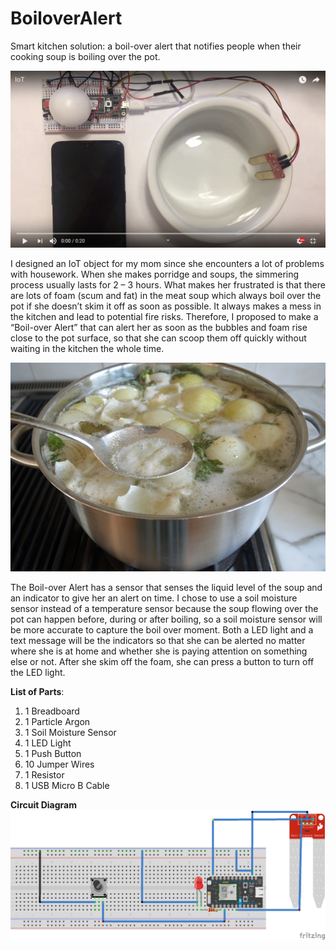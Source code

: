 # BoiloverAlert
Smart kitchen solution: a boil-over alert that notifies people when their cooking soup is boiling over the pot.

[![Boilover Alert](https://github.com/MelanieZeng/BoiloverAlert/blob/master/Prototype.png)](https://www.youtube.com/embed/7vHliDpytJw)

I designed an IoT object for my mom since she encounters a lot of problems with housework. When she makes porridge and soups, the simmering process usually lasts for 2 – 3 hours. What makes her frustrated is that there are lots of foam (scum and fat) in the meat soup which always boil over the pot if she doesn’t skim it off as soon as possible. It always makes a mess in the kitchen and lead to potential fire risks. Therefore, I proposed to make a “Boil-over Alert” that can alert her as soon as the bubbles and foam rise close to the pot surface, so that she can scoop them off quickly without waiting in the kitchen the whole time.

![Skimming Soup](https://github.com/MelanieZeng/BoiloverAlert/blob/master/skimming-soup.jpg)

The Boil-over Alert has a sensor that senses the liquid level of the soup and an indicator to give her an alert on time. I chose to use a soil moisture sensor instead of a temperature sensor because the soup flowing over the pot can happen before, during or after boiling, so a soil moisture sensor will be more accurate to capture the boil over moment. Both a LED light and a text message will be the indicators so that she can be alerted no matter where she is at home and whether she is paying attention on something else or not. After she skim off the foam, she can press a button to turn off the LED light.

**List of Parts**:
1. 1 Breadboard
2. 1 Particle Argon
3. 1 Soil Moisture Sensor
4. 1 LED Light
5. 1 Push Button
6. 10 Jumper Wires
7. 1 Resistor
8. 1 USB Micro B Cable

**Circuit Diagram**
![Circuit Diagram](https://github.com/MelanieZeng/BoiloverAlert/blob/master/Circuit%20Diagram.png)
